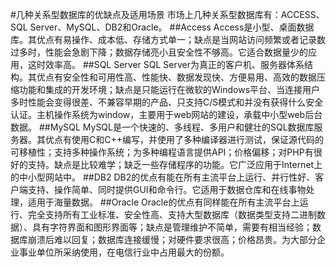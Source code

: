 #几种关系型数据库的优缺点及适用场景
市场上几种关系型数据库有：ACCESS、SQL Server、MySQL、DB2和Oracle。
##Access
Access是小型、桌面数据库。其优点有易操作、成本低、存储方式单一；缺点是当网站访问频繁或者记录数过多时，性能会急剧下降；数据存储亮小且安全性不够高。它适合数据量少的应用，这时效率高。
##SQL Server
SQL Server为真正的客户机、服务器体系结构。其优点有安全性和可用性高、性能快、数据发现快、方便易用、高效的数据压缩功能和集成的开发环境；缺点是只能运行在微软的Windows平台、当连接用户多时性能会变得很差、不兼容早期的产品、只支持C/S模式和并没有获得什么安全认证。主机操作系统为window，主要用于web网站的建设，承载中小型web后台数据。
##MySQL
MySQL是一个快速的、多线程、多用户和健壮的SQL数据库服务器。其优点有使用C和C++编写，并使用了多种编译器进行测试，保证源代码的可移植性；支持多种操作系统；为多种编程语言提供API；价格偏移；对PHP有很好的支持。缺点是比较难学；缺乏一些存储程序的功能。它广泛应用于Internet上的中小型网站中。
##DB2
DB2的优点有能在所有主流平台上运行、并行性好、客户端支持、操作简单、同时提供GUI和命令行。它适用于数据仓库和在线事物处理，适用于海量数据。
##Oracle
Oracle的优点有同样能在所有主流平台上运行、完全支持所有工业标准、安全性高、支持大型数据库（数据类型支持二进制数据）、具有字符界面和图形界面等；缺点是管理维护不简单，需要有相当经验；数据库崩溃后难以回复；数据库连接缓慢；对硬件要求很高；价格昂贵。为大部分企业事业单位所采纳使用，在电信行业中占用最大的份额。
